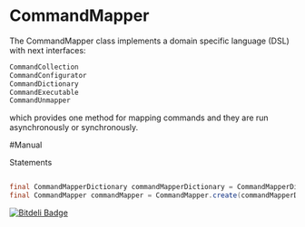 # CommandMapper

The CommandMapper class implements a domain specific language (DSL) with next interfaces:

```java
CommandCollection
CommandConfigurator
CommandDictionary
CommandExecutable
CommandUnmapper
```
which provides one method for mapping commands and they are run  asynchronously or synchronously.

#Manual

Statements
```java

final CommandMapperDictionary commandMapperDictionary = CommandMapperDictionaryImpl.create(Executors.newSingleThreadExecutor());
final CommandMapper commandMapper = CommandMapper.create(commandMapperDictionary);
```



[![Bitdeli Badge](https://d2weczhvl823v0.cloudfront.net/vicboma1/commandmapper/trend.png)](https://bitdeli.com/free "Bitdeli Badge")


